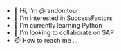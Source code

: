 - 👋 Hi, I’m @randomtour
- 👀 I’m interested in SuccessFactors
- 🌱 I’m currently learning Python
- 💞️ I’m looking to collaborate on SAP
- 📫 How to reach me ...

<!---
randomtour/randomtour is a ✨ special ✨ repository because its `README.md` (this file) appears on your GitHub profile.
You can click the Preview link to take a look at your changes.
--->
